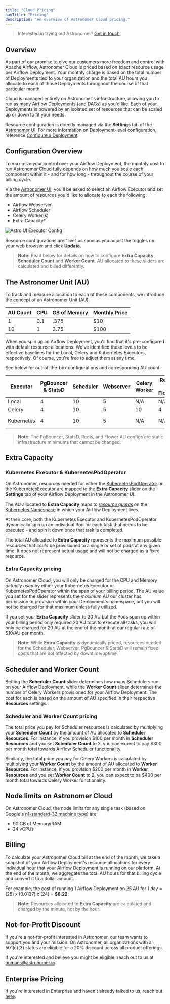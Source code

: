 ```yaml
---
title: "Cloud Pricing"
navTitle: "Pricing"
description: "An overview of Astronomer Cloud pricing."
---
```


> Interested in trying out Astronomer? [Get in touch](https://www.astronomer.io/get-astronomer/).

## Overview

As part of our promise to give our customers more freedom and control with Apache Airflow, Astronomer Cloud is priced based on exact resource usage per Airflow Deployment. Your monthly charge is based on the total number of Deployments tied to your organization and the total AU hours you allocate to each of those Deployments throughout the course of that particular month.

Cloud is managed entirely on Astronomer's infrastructure, allowing you to run as many Airflow Deployments (and DAGs) as you'd like. Each of your Deployments is powered by an isolated set of resources that can be scaled up or down to fit your needs.

Resource configuration is directly managed via the **Settings** tab of the [Astronomer UI](https://app.gcp0001.us-east4.astronomer.io/logi). For more information on Deployment-level configuration, reference [Configure a Deployment](https://www.astronomer.io/docs/cloud/stable/deploy/configure-deployment/).

## Configuration Overview

To maximize your control over your Airflow Deployment, the monthly cost to run Astronomer Cloud fully depends on how much you scale each component within it - and for how long - throughout the course of your billing cycle.

Via the [Astronomer UI](https://app.gcp0001.us-east4.astronomer.io/login), you'll be asked to select an Airflow Executor and set the amount of resources you'd like to allocate to each the following:

- Airflow Webserver
- Airflow Scheduler
- Celery Worker(s)
- Extra Capacity*

![Astro UI Executor Config](https://assets2.astronomer.io/main/docs/astronomer-ui/v0.23-astro-UI-executor.png)

Resource configurations are "live" as soon as you adjust the toggles on your web browser and click **Update**.

> **Note:** Read below for details on how to configure **Extra Capacity**, **Scheduler Count** and **Worker Count**. AU allocated to these sliders are calculated and billed differently.

## The Astronomer Unit (AU)

To track and measure allocation to each of these components, we introduce the concept of an Astronomer Unit (AU).

| AU Count | CPU | GB of Memory | Monthly Price |
|----------|-----|--------|-------|
| 1 | 0.1 | .375 | $10 |
| 10 | 1 | 3.75 | $100

When you spin up an Airflow Deployment, you'll find that it's pre-configured with default resource allocations. We've identified those levels to be effective baselines for the Local, Celery and Kubernetes Executors, respectively. Of course, you're free to adjust them at any time.

See below for out-of-the-box configurations and corresponding AU count:

| Executor   | PgBouncer & StatsD | Scheduler | Webserver | Celery Worker | Redis & Flower | Extra Capacity | Total AU | Monthly Cost |
|------------|--------------------|-----------|-----------|---------------|----------------|----------------|----------|--------------|
| Local | 4 | 10| 5 | N/A | N/A | N/A | 19 | $190 |
| Celery | 4 | 10 | 5 | 10 | 4 | N/A | 33 | $330 |
| Kubernetes | 4 | 10 | 5 | N/A | N/A | 10 | 19 - 29 | $190 - $290  |

> **Note**: The PgBouncer, StatsD, Redis, and Flower AU configs are static infrastructure minimums that cannot be changed.

## Extra Capacity

### Kubernetes Executor & KubernetesPodOperator

On Astronomer, resources needed for either the [KubernetesPodOperator](/docs/cloud/stable/customize-airflow/kubepodoperator/) or the KubernetesExecutor are mapped to the **Extra Capacity** slider on the **Settings** tab of your Airflow Deployment in the Astronomer UI.

The AU allocated to **Extra Capacity** maps to [*resource quotas*](https://kubernetes.io/docs/concepts/policy/resource-quotas/) on the [Kubernetes Namespace](https://kubernetes.io/docs/concepts/overview/working-with-objects/namespaces/) in which your Airflow Deployment lives.

At their core, both the Kubernetes Executor and KubernetesPodOperator dynamically spin up an individual Pod for each task that needs to be executed - and spin it down once that task is completed.

The total AU allocated to **Extra Capacity** represents the maximum possible resources that *could* be provisioned to a single or set of pods at any given time. It does not represent actual usage and will not be charged as a fixed resource.

### Extra Capacity pricing

On Astronomer Cloud, you will only be charged for the CPU and Memory *actually used* by either your Kubernetes Executor or KubernetesPodOperator within the span of your billing period. The AU value you set for the slider represents the *maximum* AU our cluster has permission to provision within your Deployment's namespace, but you will not be charged for that maximum unless fully utilized.

If you set your **Extra Capacity** slider to 30 AU but the Pods spun up within your billing period only required 20 AU total to execute all tasks, you will only be charged for 20 AU at the end of the month at our regular rate of $10/AU per month.

> **Note:** While **Extra Capacity** is dynamically priced, resources needed for the Scheduler, Webserver, PgBouncer & StatsD will remain fixed costs that are not affected by downtime/uptime.

## Scheduler and Worker Count

Setting the **Scheduler Count** slider determines how many Schedulers run on your Airflow Deployment, while the **Worker Count** slider determines the number of Celery Workers provisioned for your Airflow Deployment. The cost for each is based on the amount of AU specified in their respective **Resources** settings.

### Scheduler and Worker Count pricing

The total price you pay for Scheduler resources is calculated by multiplying your **Scheduler Count** by the amount of AU allocated to **Scheduler Resources**. For instance, if you provision $100 per month in **Scheduler Resources** and you set **Scheduler Count** to 3, you can expect to pay $300 per month total towards Airflow Scheduler functionality.

Similarly, the total price you pay for Celery Workers is calculated by multiplying your **Worker Count** by the amount of AU allocated to **Worker Resources**.  For instance, if you provision $200 per month in **Worker Resources** and you set **Worker Count** to 2, you can expect to pa $400 per month total towards Celery Worker functionality.

## Node limits on Astronomer Cloud

On Astronomer Cloud, the node limits for any single task (based on Google's [n1-standard-32 machine type](https://cloud.google.com/compute/docs/machine-types#n1_standard_machine_types)) are:

- 90 GB of Memory/RAM
- 24 vCPUs

## Billing

To calculate your Astronomer Cloud bill at the end of the month, we take a snapshot of your Airflow Deployment's resource allocations for every individual hour that your Airflow Deployment is running on our platform. At the end of the month, we aggregate the total AU hours for that billing cycle and convert it to a dollar amount.

For example, the cost of running 1 Airflow Deployment on 25 AU for 1 day = (25) x (0.0137) x (24) = **$8.22**.

> **Note:** Resources allocated to **Extra Capacity** are calculated and charged by the minute, not by the hour.

## Not-for-Profit Discount

If you're a not-for-profit interested in Astronomer, our team wants to support you and your mission. On Astronomer, all organizations with a 501(c)(3) status are eligible for a 20% discount across all product offerings.

If you're interested and believe you might be eligible, reach out to us at humans@astronomer.io.

## Enterprise Pricing

If you're interested in Enterprise and haven't already talked to us, reach out [here](/contact).
